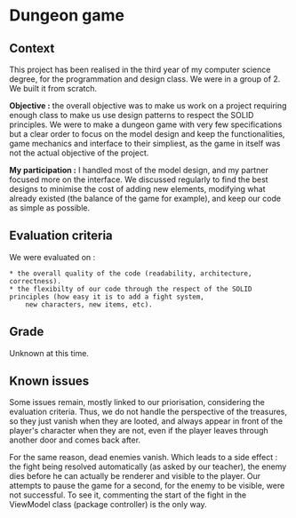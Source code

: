 # Dungeon game

## Context
This project has been realised in the third year of my computer science degree, for the programmation and design class. 
We were in a group of 2. We built it from scratch.

**Objective :** the overall objective was to make us work on a project requiring enough class to make us use design 
patterns to respect the SOLID principles. We were to make a dungeon game with very few specifications but a clear order
to focus on the model design and keep the functionalities, game mechanics and interface to their simpliest, as the game
in itself was not the actual objective of the project.

**My participation :** I handled most of the model design, and my partner focused more on the interface. We discussed 
regularly to find the best designs to minimise the cost of adding new elements, modifying what already existed (the 
balance of the game for example), and keep our code as simple as possible. 

## Evaluation criteria
We were evaluated on :

    * the overall quality of the code (readability, architecture, correctness).
    * the flexibilty of our code through the respect of the SOLID principles (how easy it is to add a fight system, 
        new characters, new items, etc).

## Grade
Unknown at this time.

## Known issues 
Some issues remain, mostly linked to our priorisation, considering the evaluation criteria. Thus, we do not handle the 
perspective of the treasures, so they just vanish when they are looted, and always appear in front of the player's 
character when they are not, even if the player leaves through another door and comes back after.

For the same reason, dead enemies vanish. Which leads to a side effect : the fight being resolved automatically (as asked
by our teacher), the enemy dies before he can actually be renderer and visible to the player. Our attempts to pause the 
game for a second, for the enemy to be visible, were not successful. To see it, commenting the start of the fight in the
ViewModel class (package controller) is the only way.  

